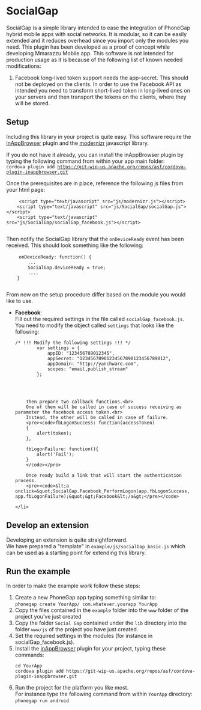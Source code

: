 SocialGap
=========

SocialGap is a simple library intended to ease the integration of PhoneGap hybrid mobile apps with social networks.
It is modular, so it can be easily extended and it reduces overhead since you import only the modules you need.
This plugin has been developed as a proof of concept while developing Mmarazzu Mobile app.
This software is not intended for production usage as it is because of the following list of known needed modifications:

<ol>
	<li> 
		Facebook long-lived token support needs the app-secret. This should not be deployed on the clients. 
		In order to use the Facebook API as intended you need to transform short-lived token in long-lived 
		ones on your servers and then transport the tokens on the clients, where they will be stored.
	</li>
</ol>

Setup
-------

Including this library in your project is quite easy.
This software require the <a href="https://github.com/apache/cordova-plugin-inappbrowser/blob/master/doc/index.md" target="_blank">inAppBrowser</a> plugin and the <a href="http://modernizr.com/" target="_blank">modernizr</a> javascript library. <br>

If you do not have it already, you can install the inAppBrowser plugin by typing the following command from within your app main folder: <br>
<code>cordova plugin add https://git-wip-us.apache.org/repos/asf/cordova-plugin-inappbrowser.git</code> <br>

Once the prerequisites are in place, reference the following js files from your html page:
<pre>
	<code>&lt;script type=&quot;text/javascript&quot; src=&quot;js/modernizr.js&quot;&gt;&lt;/script&gt;
	&lt;script type=&quot;text/javascript&quot; src=&quot;js/SocialGap/socialGap.js&quot;&gt;&lt;/script&gt;
	&lt;script type=&quot;text/javascript&quot; src=&quot;js/SocialGap/socialGap_facebook.js&quot;&gt;&lt;/script&gt;
    </code>
</pre>

Then notify the SocialGap library that the <code>onDeviceReady</code> event has been received.
This should look something like the following:

<pre>
	<code>onDeviceReady: function() {
		...
		SocialGap.deviceReady = true;
		....
    }
	</code>
</pre>

From now on the setup procedure differ based on the module you would like to use.

<ul>
	<li><b>Facebook</b>:<br>
		Fill out the required settings in the file called <code>socialGap_facebook.js</code>.<br>
		You need to modify the object called <code>settings</code> that looks like the following:<br>
		<pre><code>/* !!! Modify the following settings !!! */
		var settings = {
			appID: "123456789012345",
			appSecret: "12345678901234567890123456789012",
			appDomain: "http://yanchware.com",
			scopes: "email,publish_stream"
		};
		</code></pre><br>
		
		Then prepare two callback functions.<br>
		One of them will be called in case of success receiving as parameter the facebook access token.<br>
		Instead, the other will be called in case of failure.
		<pre><code>fbLogonSuccess: function(accessToken)
		{
			alert(token);
		},

		fbLogonFailure: function(){
			alert('Fail');
		}
		</code></pre>
		
		Once ready build a link that will start the authentication process.
		<pre><code>&lt;a onclick=&quot;SocialGap.Facebook_PerformLogon(app.fbLogonSuccess, app.fbLogonFailure);&quot;&gt;Facebook&lt;/a&gt;</pre></code>
		
	</li>
</ul>

Develop an extension
---------------------
Developing an extension is quite straightforward. <br>
We have prepared a "template" in <code>example/js/socialGap_basic.js</code> which can be used as a starting point for extending this library.

Run the example
-------
In order to make the example work follow these steps:
<ol>
	<li> Create a new PhoneGap app typing something similar to:<br>
   		<code>phonegap create YourApp/ com.whatever.yourapp YourApp</code></li>
		<li> Copy the files contained in the <code>example</code> folder into the <code>www</code> folder of the project you've just created</li>
		<li> Copy the folder <code>Social Gap</code> contained under the <code>lib</code> directory into the folder <code>www/js</code> of the project you have just created.</li>
		<li>Set the required settings in the modules (for instance in socialGap_facebook.js).</li>
		<li>Install the <a href="https://github.com/apache/cordova-plugin-inappbrowser/blob/master/doc/index.md" target="_blank">inAppBrowser</a> plugin for your project, typing these commands:
			<pre><code>cd YourApp
cordova plugin add https://git-wip-us.apache.org/repos/asf/cordova-plugin-inappbrowser.git</code></pre>			
		</li>
		<li> 
			Run the project for the platform you like most. <br>
			For instance type the following command from within <code>YourApp</code> directory:<br/>
   			<code>phonegap run android</code>
		</li>
</ol>
